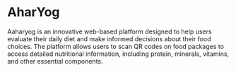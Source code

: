 # AharYog
Aaharyog is an innovative web-based platform designed to help users evaluate their daily diet and make informed decisions about their food choices. The platform allows users to scan QR codes on food packages to access detailed nutritional information, including protein, minerals, vitamins, and other essential components. 

